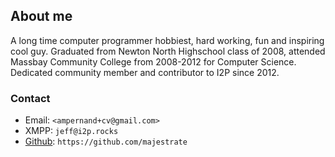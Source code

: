 
## About me

A long time computer programmer hobbiest, hard working, fun and inspiring cool guy.
Graduated from Newton North Highschool class of 2008, attended Massbay Community
College from 2008-2012 for Computer Science. Dedicated community member and
contributor to I2P since 2012.

### Contact

* Email:  `<ampernand+cv@gmail.com>`
* XMPP:   `jeff@i2p.rocks`
* [Github](https://github.com/majestrate): `https://github.com/majestrate`
